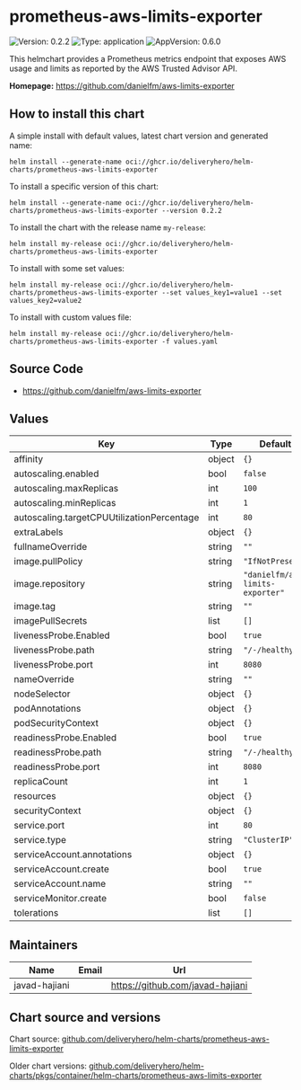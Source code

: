 # prometheus-aws-limits-exporter

![Version: 0.2.2](https://img.shields.io/badge/Version-0.2.2-informational?style=flat-square) ![Type: application](https://img.shields.io/badge/Type-application-informational?style=flat-square) ![AppVersion: 0.6.0](https://img.shields.io/badge/AppVersion-0.6.0-informational?style=flat-square)

This helmchart provides a Prometheus metrics endpoint that exposes AWS usage and limits as reported by the AWS Trusted Advisor API.

**Homepage:** <https://github.com/danielfm/aws-limits-exporter>

## How to install this chart

A simple install with default values, latest chart version and generated name:

```console
helm install --generate-name oci://ghcr.io/deliveryhero/helm-charts/prometheus-aws-limits-exporter
```

To install a specific version of this chart:

```console
helm install --generate-name oci://ghcr.io/deliveryhero/helm-charts/prometheus-aws-limits-exporter --version 0.2.2
```

To install the chart with the release name `my-release`:

```console
helm install my-release oci://ghcr.io/deliveryhero/helm-charts/prometheus-aws-limits-exporter
```

To install with some set values:

```console
helm install my-release oci://ghcr.io/deliveryhero/helm-charts/prometheus-aws-limits-exporter --set values_key1=value1 --set values_key2=value2
```

To install with custom values file:

```console
helm install my-release oci://ghcr.io/deliveryhero/helm-charts/prometheus-aws-limits-exporter -f values.yaml
```

## Source Code

* <https://github.com/danielfm/aws-limits-exporter>

## Values

| Key | Type | Default | Description |
|-----|------|---------|-------------|
| affinity | object | `{}` |  |
| autoscaling.enabled | bool | `false` |  |
| autoscaling.maxReplicas | int | `100` |  |
| autoscaling.minReplicas | int | `1` |  |
| autoscaling.targetCPUUtilizationPercentage | int | `80` |  |
| extraLabels | object | `{}` |  |
| fullnameOverride | string | `""` |  |
| image.pullPolicy | string | `"IfNotPresent"` |  |
| image.repository | string | `"danielfm/aws-limits-exporter"` |  |
| image.tag | string | `""` |  |
| imagePullSecrets | list | `[]` |  |
| livenessProbe.Enabled | bool | `true` |  |
| livenessProbe.path | string | `"/-/healthy"` |  |
| livenessProbe.port | int | `8080` |  |
| nameOverride | string | `""` |  |
| nodeSelector | object | `{}` |  |
| podAnnotations | object | `{}` |  |
| podSecurityContext | object | `{}` |  |
| readinessProbe.Enabled | bool | `true` |  |
| readinessProbe.path | string | `"/-/healthy"` |  |
| readinessProbe.port | int | `8080` |  |
| replicaCount | int | `1` |  |
| resources | object | `{}` |  |
| securityContext | object | `{}` |  |
| service.port | int | `80` |  |
| service.type | string | `"ClusterIP"` |  |
| serviceAccount.annotations | object | `{}` |  |
| serviceAccount.create | bool | `true` |  |
| serviceAccount.name | string | `""` |  |
| serviceMonitor.create | bool | `false` |  |
| tolerations | list | `[]` |  |

## Maintainers

| Name | Email | Url |
| ---- | ------ | --- |
| javad-hajiani |  | <https://github.com/javad-hajiani> |

## Chart source and versions

Chart source: [github.com/deliveryhero/helm-charts/prometheus-aws-limits-exporter](https://github.com/deliveryhero/helm-charts/tree/master/stable/prometheus-aws-limits-exporter)

Older chart versions: [github.com/deliveryhero/helm-charts/pkgs/container/helm-charts/prometheus-aws-limits-exporter](https://github.com/deliveryhero/helm-charts/pkgs/container/helm-charts%2Fprometheus-aws-limits-exporter)
